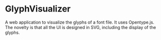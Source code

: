 # GlyphVisualizer
A web application to visualize the glyphs of a font file. It uses Opentype.js. The novelty is that all the UI is designed in SVG, including the display of the glyphs.
